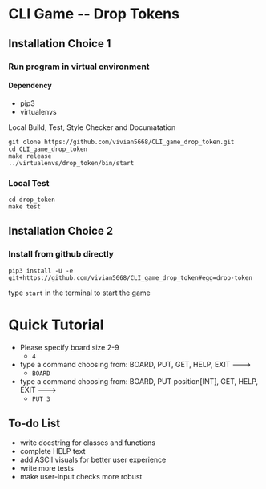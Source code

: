 # CLI Game  -- Drop Tokens

## Installation Choice 1 

### Run program in virtual environment
#### Dependency
- pip3
- virtualenvs


Local Build, Test, Style Checker and Documatation
```
git clone https://github.com/vivian5668/CLI_game_drop_token.git
cd CLI_game_drop_token
make release
../virtualenvs/drop_token/bin/start
```
### Local Test
```
cd drop_token
make test
```
## Installation Choice 2
### Install from github directly
```
pip3 install -U -e git+https://github.com/vivian5668/CLI_game_drop_token#egg=drop-token
```
type `start` in the terminal to start the game


# Quick Tutorial
- Please specify board size 2-9
    -  `4`
 - type a command choosing from: BOARD, PUT, GET, HELP, EXIT --->
   - `BOARD`
 - type a command choosing from: BOARD, PUT position[INT], GET, HELP, EXIT --->
   - `PUT 3`
  

## To-do List
- write docstring for classes and functions
- complete HELP text
- add ASCII visuals for better user experience
- write more tests
- make user-input checks more robust

